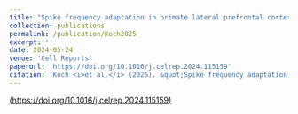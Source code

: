 ```yaml
---
title: "Spike frequency adaptation in primate lateral prefrontal cortex neurons results from interplay between intrinsic properties and circuit dynamics"
collection: publications
permalink: /publication/Koch2025
excerpt: ''
date: 2024-05-24 
venue: 'Cell Reports'
paperurl: 'https://doi.org/10.1016/j.celrep.2024.115159'
citation: 'Koch <i>et al.</i> (2025). &quot;Spike frequency adaptation in primate lateral prefrontal cortex neurons results from interplay between intrinsic properties and circuit dynamics&quot; <i>Cell Reports</i>. 44(1):115159.'
---
```


[(https://doi.org/10.1016/j.celrep.2024.115159)](https://doi.org/10.1016/j.celrep.2024.115159)
